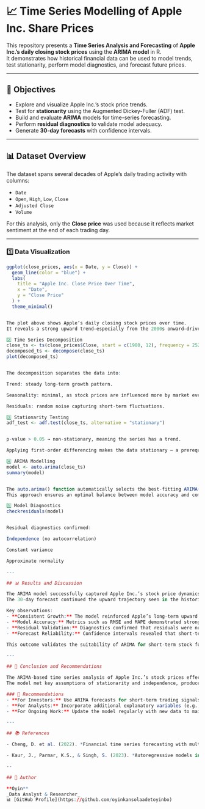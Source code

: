 # 📈 Time Series Modelling of Apple Inc. Share Prices

This repository presents a **Time Series Analysis and Forecasting** of **Apple Inc.’s daily closing stock prices** using the **ARIMA model** in R.  
It demonstrates how historical financial data can be used to model trends, test stationarity, perform model diagnostics, and forecast future prices.

---

## 🎯 Objectives

- Explore and visualize Apple Inc.’s stock price trends.  
- Test for **stationarity** using the Augmented Dickey-Fuller (ADF) test.  
- Build and evaluate **ARIMA** models for time-series forecasting.  
- Perform **residual diagnostics** to validate model adequacy.  
- Generate **30-day forecasts** with confidence intervals.

---

## 📊 Dataset Overview

The dataset spans several decades of Apple’s daily trading activity with columns:

- `Date`  
- `Open`, `High`, `Low`, `Close`  
- `Adjusted Close`  
- `Volume`  

For this analysis, only the **Close price** was used because it reflects market sentiment at the end of each trading day.

---


### 1️⃣ Data Visualization
```r
ggplot(close_prices, aes(x = Date, y = Close)) +
  geom_line(color = "blue") +
  labs(
    title = "Apple Inc. Close Price Over Time",
    x = "Date",
    y = "Close Price"
  ) +
  theme_minimal()


The plot above shows Apple’s daily closing stock prices over time.
It reveals a strong upward trend—especially from the 2000s onward—driven by innovation and global market expansion.

2️⃣ Time Series Decomposition
close_ts <- ts(close_prices$Close, start = c(1980, 12), frequency = 252)
decomposed_ts <- decompose(close_ts)
plot(decomposed_ts)


The decomposition separates the data into:

Trend: steady long-term growth pattern.

Seasonality: minimal, as stock prices are influenced more by market events than fixed seasonal cycles.

Residuals: random noise capturing short-term fluctuations.

3️⃣ Stationarity Testing
adf_test <- adf.test(close_ts, alternative = "stationary")


p-value > 0.05 → non-stationary, meaning the series has a trend.

Applying first-order differencing makes the data stationary — a prerequisite for ARIMA modelling.

4️⃣ ARIMA Modelling
model <- auto.arima(close_ts)
summary(model)


The auto.arima() function automatically selects the best-fitting ARIMA(p, d, q) model using the AIC criterion.
This approach ensures an optimal balance between model accuracy and complexity.

5️⃣ Model Diagnostics
checkresiduals(model)


Residual diagnostics confirmed:

Independence (no autocorrelation)

Constant variance

Approximate normality

---

## 📊 Results and Discussion

The ARIMA model successfully captured Apple Inc.’s stock price dynamics, showing a strong alignment between historical trends and forecasted values.  
The 30-day forecast continued the upward trajectory seen in the historical data, reflecting investor confidence and Apple’s sustained innovation.

Key observations:
- **Consistent Growth:** The model reinforced Apple’s long-term upward momentum, with only minor fluctuations linked to external market events.  
- **Model Accuracy:** Metrics such as RMSE and MAPE demonstrated strong predictive reliability.  
- **Residual Validation:** Diagnostics confirmed that residuals were normally distributed and uncorrelated, ensuring the model’s stability.  
- **Forecast Reliability:** Confidence intervals revealed that short-term forecasts are dependable for investor and analyst insights, though uncertainty increases over longer horizons.

This outcome validates the suitability of ARIMA for short-term stock forecasting and demonstrates its potential in financial time series modeling.

---

## 🧾 Conclusion and Recommendations

The ARIMA-based time series analysis of Apple Inc.’s stock prices effectively demonstrated how historical patterns can forecast short-term market behavior.  
The model met key assumptions of stationarity and independence, produced accurate predictions, and provided valuable decision-making insights for investors.

### 🔹 Recommendations
- **For Investors:** Use ARIMA forecasts for short-term trading signals while continuously monitoring real-world events that could disrupt trends.  
- **For Analysts:** Incorporate additional explanatory variables (e.g., NASDAQ index, inflation rate, global market indicators) to enhance predictive accuracy.  
- **For Ongoing Work:** Update the model regularly with new data to maintain relevance and reliability as market conditions evolve.

---

## 📚 References

- Cheng, D. et al. (2022). *Financial time series forecasting with multi-modality graph neural network.* **Pattern Recognition, 121**, 108218. [https://doi.org/10.1016/j.patcog.2021.108218](https://doi.org/10.1016/j.patcog.2021.108218)

- Kaur, J., Parmar, K.S., & Singh, S. (2023). *Autoregressive models in environmental forecasting time series: a theoretical and application review.* **Environmental Science and Pollution Research, 30(8)**, 19617–19641. [https://doi.org/10.1007/s11356-023-25148-9](https://doi.org/10.1007/s11356-023-25148-9)

--

## 👤 Author

**Oyin**  
_Data Analyst & Researcher_  
📊 [GitHub Profile](https://github.com/oyinkansolaadetoyinbo)




